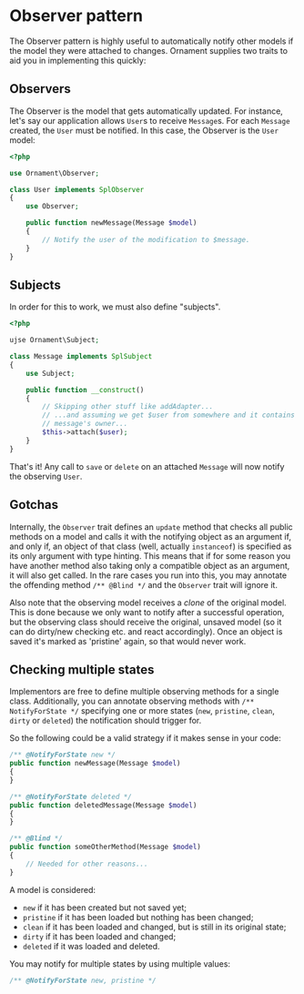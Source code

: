 # Observer pattern
The Observer pattern is highly useful to automatically notify other models if
the model they were attached to changes. Ornament supplies two traits to aid you
in implementing this quickly:

## Observers
The Observer is the model that gets automatically updated. For instance, let's
say our application allows `User`s to receive `Message`s. For each `Message`
created, the `User` must be notified. In this case, the Observer is the `User`
model:

```php
<?php

use Ornament\Observer;

class User implements SplObserver
{
    use Observer;

    public function newMessage(Message $model)
    {
        // Notify the user of the modification to $message.
    }
}
```

## Subjects
In order for this to work, we must also define "subjects". 

```php
<?php

ujse Ornament\Subject;

class Message implements SplSubject
{
    use Subject;

    public function __construct()
    {
        // Skipping other stuff like addAdapter...
        // ...and assuming we get $user from somewhere and it contains the
        // message's owner...
        $this->attach($user);
    }
}
```

That's it! Any call to `save` or `delete` on an attached `Message` will now
notify the observing `User`.

## Gotchas
Internally, the `Observer` trait defines an `update` method that checks all
public methods on a model and calls it with the notifying object as an argument
if, and only if, an object of that class (well, actually `instanceof`) is
specified as its only argument with type hinting. This means that if for some
reason you have another method also taking only a compatible object as an
argument, it will also get called. In the rare cases you run into this, you may
annotate the offending method `/** @Blind */` and the `Observer` trait will
ignore it.

Also note that the observing model receives a _clone_ of the original model.
This is done because we only want to notify after a successful operation, but
the observing class should receive the original, unsaved model (so it can do
dirty/new checking etc. and react accordingly). Once an object is saved it's
marked as 'pristine' again, so that would never work.

## Checking multiple states
Implementors are free to define multiple observing methods for a single class.
Additionally, you can annotate observing methods with `/** NotifyForState */`
specifying one or more states (`new`, `pristine`, `clean`, `dirty` or `deleted`)
the notification should trigger for.

So the following could be a valid strategy if it makes sense in your code:

```php
/** @NotifyForState new */
public function newMessage(Message $model)
{
}

/** @NotifyForState deleted */
public function deletedMessage(Message $model)
{
}

/** @Blind */
public function someOtherMethod(Message $model)
{
    // Needed for other reasons...
}
```

A model is considered:

- `new` if it has been created but not saved yet;
- `pristine` if it has been loaded but nothing has been changed;
- `clean` if it has been loaded and changed, but is still in its original state;
- `dirty` if it has been loaded and changed;
- `deleted` if it was loaded and deleted.

You may notify for multiple states by using multiple values:

```php
/** @NotifyForState new, pristine */
```

